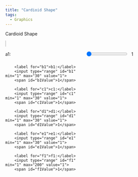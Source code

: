 ```yaml
---
title: "Cardioid Shape"
tags:
  - Graphics
---
```


Cardioid Shape

<style>
        canvas {
            background-color: white;
            border: 1px solid #ccc;
            margin-bottom: 20px;
        }
        .controls {
            display: grid;
            grid-template-columns: auto 1fr auto;
            gap: 10px;
            align-items: center;
            width: 80%;
        }

        .footer-link {
            position: absolute;
            bottom: 20px;
            text-align: center;
            width: 100%;
        }

        .footer-link a {
            font-size: 16px;
            color: #007bff;
            text-decoration: none;
        }

        .footer-link a:hover {
            text-decoration: underline;
        }
</style>
<canvas id="cardioidCanvas" width="800" height="800"></canvas>
<div class="controls">
        <label for="a1">a1:</label>
        <input type="range" id="a1" min="1" max="30" value="1">
        <span id="a1Value">1</span>

        <label for="b1">b1:</label>
        <input type="range" id="b1" min="1" max="30" value="1">
        <span id="b1Value">1</span>

        <label for="c1">c1:</label>
        <input type="range" id="c1" min="1" max="30" value="1">
        <span id="c1Value">1</span>

        <label for="d1">d1:</label>
        <input type="range" id="d1" min="1" max="30" value="1">
        <span id="d1Value">1</span>

        <label for="e1">e1:</label>
        <input type="range" id="e1" min="1" max="30" value="1">
        <span id="e1Value">1</span>

        <label for="f1">f1:</label>
        <input type="range" id="f1" min="1" max="200" value="1">
        <span id="f1Value">1</span>
</div>

<script>
        const canvas = document.getElementById('cardioidCanvas');
        const ctx = canvas.getContext('2d');
        const centerX = canvas.width / 2;
        const centerY = canvas.height / 2;
        const radius = 200;
        const steps = 200;
        const delta = 2 * Math.PI / steps;

        // Initialize variables
        let a1 = 1, b1 = 1, c1 = 1, d1 = 1, e1 = 1, f1 = 1;

        function drawCardioid() {
            ctx.clearRect(0, 0, canvas.width, canvas.height);

            ctx.strokeStyle = 'red';
            ctx.lineWidth = 2;
            ctx.beginPath();

            for (let phasea = 0; phasea <= 2 * Math.PI ; phasea += a1*delta) {
            for (let theta = 0; theta <= 2 * Math.PI * b1 *d1; theta += delta) {
		phaseb = f1*delta;
                let x = radius * (1 - Math.sin(b1 / c1 * theta + phasea)) * Math.cos(d1 / e1 * theta + phaseb) * Math.cos(theta) + centerX;
                let y = radius * (1 - Math.cos(b1 / c1 * theta + phasea)) * Math.sin(d1 / e1 * theta + phaseb) * Math.sin(theta) + centerY;

                if (theta === 0) {
                    ctx.moveTo(x, y);
                } else {
                    ctx.lineTo(x, y);
                }
            }
            }

            ctx.closePath();
            ctx.stroke();
        }

        // Update variables and redraw cardioid
        function updateCardioid() {
            a1 = parseInt(document.getElementById('a1').value);
            b1 = parseInt(document.getElementById('b1').value);
            c1 = parseInt(document.getElementById('c1').value);
            d1 = parseInt(document.getElementById('d1').value);
            e1 = parseInt(document.getElementById('e1').value);
            f1 = parseInt(document.getElementById('f1').value);

            document.getElementById('a1Value').textContent = a1;
            document.getElementById('b1Value').textContent = b1;
            document.getElementById('c1Value').textContent = c1;
            document.getElementById('d1Value').textContent = d1;
            document.getElementById('e1Value').textContent = e1;
            document.getElementById('f1Value').textContent = f1;

            drawCardioid();
        }

        // Attach event listeners to sliders
        document.getElementById('a1').addEventListener('input', updateCardioid);
        document.getElementById('b1').addEventListener('input', updateCardioid);
        document.getElementById('c1').addEventListener('input', updateCardioid);
        document.getElementById('d1').addEventListener('input', updateCardioid);
        document.getElementById('e1').addEventListener('input', updateCardioid);
        document.getElementById('f1').addEventListener('input', updateCardioid);

        drawCardioid();
</script>
